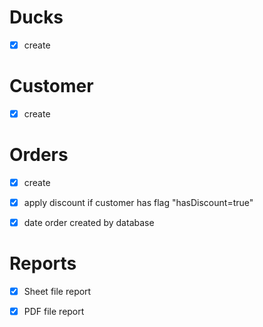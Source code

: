 
# Ducks
- [x] create


# Customer
- [x] create


# Orders
- [x] create 
- [x] apply discount if customer has flag "hasDiscount=true"
- [x] date order created by database



# Reports
- [x] Sheet file report 
- [x] PDF file report


